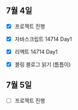 ## 7월 4일

- [x] 프로젝트 진행
- [x] 자바스크립트 14714 Day1
- [x] 리액트 14714 Day1
- [x] 블링 블로그 읽기 (틈틈이)


## 7월 5일

- [ ] 프로젝트 진행
